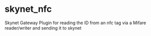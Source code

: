 skynet_nfc
==========

Skynet Gateway Plugin for reading the ID from an nfc tag via a Mifare reader/writer and sending it to skynet
